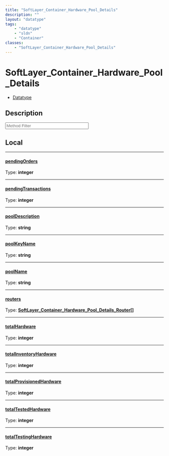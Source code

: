 ```yaml
---
title: "SoftLayer_Container_Hardware_Pool_Details"
description: ""
layout: "datatype"
tags:
    - "datatype"
    - "sldn"
    - "Container"
classes:
    - "SoftLayer_Container_Hardware_Pool_Details"
---
```


# SoftLayer_Container_Hardware_Pool_Details
<div id='service-datatype'>
    <ul id='sldn-reference-tabs'>
        <li id='datatype'> <a href='/reference/datatypes/SoftLayer_Container_Hardware_Pool_Details' >Datatype</a></li>
    </ul>
</div>

## Description 






<!-- Service Filer BEGIN -->
<div class="view-filters">
        <div class="clearfix">
            <div class="search-input-box">
                <input placeholder="Method Filter" onkeyup="titleSearch(inputId='prop-input', divId='properties', elementClass='prop-row')" 
                    type="text" id="prop-input" value="" size="30" maxlength="128" class="form-text">
            </div>
        </div>
</div>
<!-- Service Filer END -->

<div id="properties" class="content">
<div id="localProperties" class="prop-content" >

## Local
-----
[pendingOrders]: #pendingorders
#### [pendingOrders]
  
<span class="type-label">Type: </span>**integer**

-----
[pendingTransactions]: #pendingtransactions
#### [pendingTransactions]
  
<span class="type-label">Type: </span>**integer**

-----
[poolDescription]: #pooldescription
#### [poolDescription]
  
<span class="type-label">Type: </span>**string**

-----
[poolKeyName]: #poolkeyname
#### [poolKeyName]
  
<span class="type-label">Type: </span>**string**

-----
[poolName]: #poolname
#### [poolName]
  
<span class="type-label">Type: </span>**string**

-----
[routers]: #routers
#### [routers]
  
<span class="type-label">Type: </span>**<a href='/reference/datatypes/SoftLayer_Container_Hardware_Pool_Details_Router'>SoftLayer_Container_Hardware_Pool_Details_Router[] </a>**

-----
[totalHardware]: #totalhardware
#### [totalHardware]
  
<span class="type-label">Type: </span>**integer**

-----
[totalInventoryHardware]: #totalinventoryhardware
#### [totalInventoryHardware]
  
<span class="type-label">Type: </span>**integer**

-----
[totalProvisionedHardware]: #totalprovisionedhardware
#### [totalProvisionedHardware]
  
<span class="type-label">Type: </span>**integer**

-----
[totalTestedHardware]: #totaltestedhardware
#### [totalTestedHardware]
  
<span class="type-label">Type: </span>**integer**

-----
[totalTestingHardware]: #totaltestinghardware
#### [totalTestingHardware]
  
<span class="type-label">Type: </span>**integer**

</div>
<!-- LOCAL PROPERTY END -->

</div>


